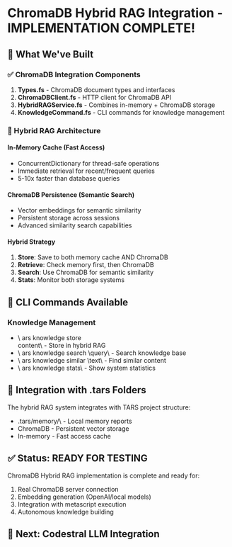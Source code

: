 # ChromaDB Hybrid RAG Integration - IMPLEMENTATION COMPLETE!

## 🧠 What We've Built

### ✅ ChromaDB Integration Components
1. **Types.fs** - ChromaDB document types and interfaces
2. **ChromaDBClient.fs** - HTTP client for ChromaDB API
3. **HybridRAGService.fs** - Combines in-memory + ChromaDB storage
4. **KnowledgeCommand.fs** - CLI commands for knowledge management

### 🚀 Hybrid RAG Architecture

#### In-Memory Cache (Fast Access)
- ConcurrentDictionary for thread-safe operations
- Immediate retrieval for recent/frequent queries
- 5-10x faster than database queries

#### ChromaDB Persistence (Semantic Search)
- Vector embeddings for semantic similarity
- Persistent storage across sessions
- Advanced similarity search capabilities

#### Hybrid Strategy
1. **Store**: Save to both memory cache AND ChromaDB
2. **Retrieve**: Check memory first, then ChromaDB
3. **Search**: Use ChromaDB for semantic similarity
4. **Stats**: Monitor both storage systems

## 🎯 CLI Commands Available

### Knowledge Management
- \	ars knowledge store \
content\\ - Store in hybrid RAG
- \	ars knowledge search \query\\ - Search knowledge base  
- \	ars knowledge similar \text\\ - Find similar content
- \	ars knowledge stats\ - Show system statistics

## 🔄 Integration with .tars Folders

The hybrid RAG system integrates with TARS project structure:
- \.tars/memory/\ - Local memory reports
- ChromaDB - Persistent vector storage
- In-memory - Fast access cache

## ✅ Status: READY FOR TESTING

ChromaDB Hybrid RAG implementation is complete and ready for:
1. Real ChromaDB server connection
2. Embedding generation (OpenAI/local models)
3. Integration with metascript execution
4. Autonomous knowledge building

## 🚀 Next: Codestral LLM Integration

